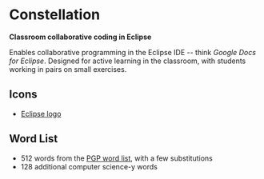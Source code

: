 Constellation
=============

**Classroom collaborative coding in Eclipse**

Enables collaborative programming in the Eclipse IDE -- think *Google Docs for Eclipse*.
Designed for active learning in the classroom, with students working in pairs on small exercises.


Icons
-----

- [Eclipse logo](http://www.eclipse.org/artwork/)


Word List
---------

- 512 words from the [PGP word list](https://en.wikipedia.org/wiki/PGP_word_list), with a few substitutions
- 128 additional computer science-y words
